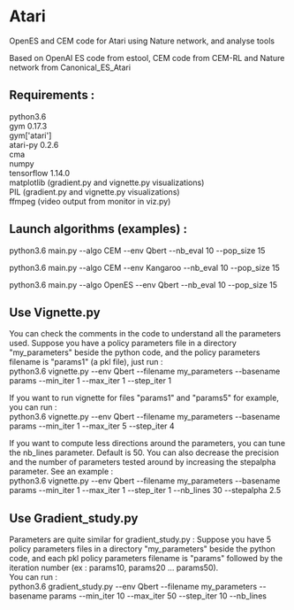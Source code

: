 # Atari
OpenES and CEM code for Atari using Nature network, and analyse tools

Based on OpenAI ES code from estool, CEM code from CEM-RL and Nature network from Canonical_ES_Atari

## Requirements : 
python3.6  
gym 0.17.3  
gym['atari']  
atari-py 0.2.6  
cma  
numpy  
tensorflow 1.14.0  
matplotlib (gradient.py and vignette.py visualizations)  
PIL (gradient.py and vignette.py visualizations)  
ffmpeg (video output from monitor in viz.py)  

## Launch algorithms (examples) : 

python3.6 main.py --algo CEM --env Qbert --nb_eval 10 --pop_size 15  

python3.6 main.py --algo CEM --env Kangaroo --nb_eval 10 --pop_size 15  

python3.6 main.py --algo OpenES --env Qbert --nb_eval 10 --pop_size 15  

## Use Vignette.py

You can check the comments in the code to understand all the parameters used.
Suppose you have a policy parameters file in a directory "my_parameters" beside the python code, and the policy parameters filename is "params1" (a pkl file), just run :  
python3.6 vignette.py --env Qbert --filename my_parameters --basename params --min_iter 1 --max_iter 1 --step_iter 1 

If you want to run vignette for files "params1" and "params5" for example, you can run :  
python3.6 vignette.py --env Qbert --filename my_parameters --basename params --min_iter 1 --max_iter 5 --step_iter 4 
  
If you want to compute less directions around the parameters, you can tune the nb_lines parameter. Default is 50. You can also decrease the precision and the number of parameters tested around by increasing the stepalpha parameter. See an example :  
python3.6 vignette.py --env Qbert --filename my_parameters --basename params --min_iter 1 --max_iter 1 --step_iter 1 --nb_lines 30 --stepalpha 2.5  

## Use Gradient_study.py

Parameters are quite similar for gradient_study.py :
Suppose you have 5 policy parameters files in a directory "my_parameters" beside the python code, and each pkl policy parameters filename is "params" followed by the iteration number (ex : params10, params20 ... params50).  
You can run :  
python3.6 gradient_study.py --env Qbert --filename my_parameters --basename params --min_iter 10 --max_iter 50 --step_iter 10 --nb_lines



